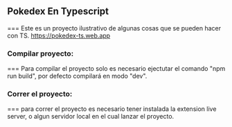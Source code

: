 ## Pokedex En Typescript
===
Este es un proyecto ilustrativo de algunas cosas que se pueden hacer con TS. https://pokedex-ts.web.app


### Compilar proyecto:
===
Para compilar el proyecto solo es necesario ejectutar el comando "npm run build", por defecto compilará en modo "dev".

### Correr el proyecto:
===
para correr el proyecto es necesario tener instalada la extension live server, o algun servidor local en el cual lanzar el proyecto.
